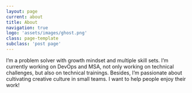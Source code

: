 ```yaml
---
layout: page
current: about
title: About
navigation: true
logo: 'assets/images/ghost.png'
class: page-template
subclass: 'post page'
---
```


I’m a problem solver with growth mindset and multiple skill sets. I’m currently working on DevOps and MSA, not only working on technical challenges, but also on technical trainings. Besides, I’m passionate about cultivating creative culture in small teams. I want to help people enjoy their work! 
